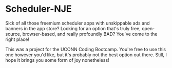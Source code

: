 # Scheduler-NJE

Sick of all those freemium scheduler apps with unskippable ads and banners in the app store? Looking for an option that's truly free, open-source, browser-based, and really profoundly BAD? You've come to the right place!

This was a project for the UCONN Coding Bootcamp. You're free to use this one however you'd like, but it's probably not the best option out there. Still, I hope it brings you some form of joy nonetheless!
